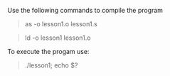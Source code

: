 Use the following commands to compile the program

> as -o lesson1.o lesson1.s

> ld -o lesson1 lesson1.o

To execute the progam use:

> ./lesson1; echo $?
